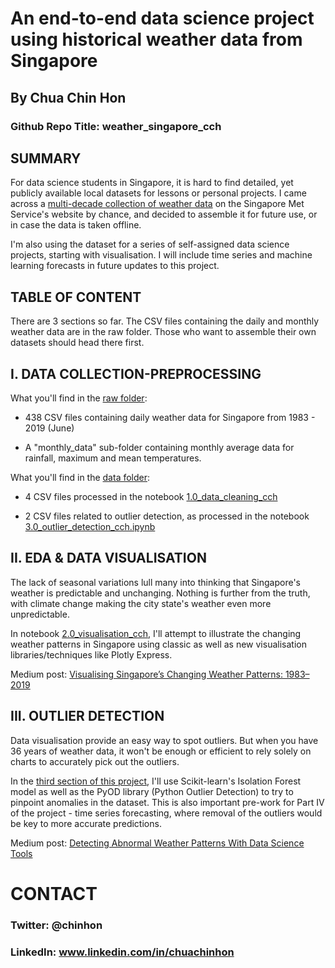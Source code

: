 # An end-to-end data science project using historical weather data from Singapore

## By Chua Chin Hon
### Github Repo Title: weather_singapore_cch

## SUMMARY
For data science students in Singapore, it is hard to find detailed, yet publicly available local datasets for lessons or personal projects. I came across a [multi-decade collection of weather data](http://www.weather.gov.sg/climate-historical-daily/) on the Singapore Met Service's website by chance, and decided to assemble it for future use, or in case the data is taken offline. 

I'm also using the dataset for a series of self-assigned data science projects, starting with visualisation. I will include time series and machine learning forecasts in future updates to this project.  

## TABLE OF CONTENT
There are 3 sections so far. The CSV files containing the daily and monthly weather data are in the raw folder. Those who want to assemble their own datasets should head there first.

## I. DATA COLLECTION-PREPROCESSING
What you'll find in the [raw folder](https://github.com/chuachinhon/weather_singapore_cch/tree/master/raw):

* 438 CSV files containing daily weather data for Singapore from 1983 - 2019 (June)

* A "monthly_data" sub-folder containing monthly average data for rainfall, maximum and mean temperatures.

What you'll find in the [data folder](https://github.com/chuachinhon/weather_singapore_cch/tree/master/data):
* 4 CSV files processed in the notebook [1.0_data_cleaning_cch](https://github.com/chuachinhon/weather_singapore_cch/blob/master/notebooks/1.0_data_cleaning_cch.ipynb) 

* 2 CSV files related to outlier detection, as processed in the notebook [3.0_outlier_detection_cch.ipynb](https://github.com/chuachinhon/weather_singapore_cch/blob/master/notebooks/3.0_outlier_detection_cch.ipynb)

## II. EDA & DATA VISUALISATION
The lack of seasonal variations lull many into thinking that Singapore's weather is predictable and unchanging. Nothing is further from the truth, with climate change making the city state's weather even more unpredictable.

In notebook [2.0_visualisation_cch](2.0_visualisation_cch.ipynb), I'll attempt to illustrate the changing weather patterns in Singapore using classic as well as new visualisation libraries/techniques like Plotly Express.

Medium post: [Visualising Singapore’s Changing Weather Patterns: 1983–2019](https://towardsdatascience.com/visualising-singapores-changing-weather-patterns-1983-2019-a78605fadbdf)

## III. OUTLIER DETECTION

Data visualisation provide an easy way to spot outliers. But when you have 36 years of weather data, it won't be enough or efficient to rely solely on charts to accurately pick out the outliers.

In the [third section of this project](https://github.com/chuachinhon/weather_singapore_cch/blob/master/notebooks/3.0_outlier_detection_cch.ipynb), I'll use Scikit-learn's Isolation Forest model as well as the PyOD library (Python Outlier Detection) to try to pinpoint anomalies in the dataset. This is also important pre-work for Part IV of the project - time series forecasting, where removal of the outliers would be key to more accurate predictions.

Medium post: [Detecting Abnormal Weather Patterns With Data Science Tools](https://medium.com/p/detecting-abnormal-weather-patterns-with-data-science-tools-5fae48586469?source=email-b3d8090c0aee--writer.postDistributed&sk=7871a6d09463983910eff9cc9a684b6b)




# CONTACT
### Twitter: @chinhon
### LinkedIn: www.linkedin.com/in/chuachinhon